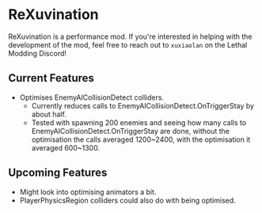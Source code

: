 # ReXuvination

ReXuvination is a performance mod.
If you're interested in helping with the development of the mod, feel free to reach out to `xuxiaolan` on the Lethal Modding Discord!

## Current Features

- Optimises EnemyAICollisionDetect colliders.
  - Currently reduces calls to EnemyAICollisionDetect.OnTriggerStay by about half.
  - Tested with spawning 200 enemies and seeing how many calls to EnemyAICollisionDetect.OnTriggerStay are done, without the optimisation the calls averaged 1200~2400, with the optimisation it averaged 600~1300.

## Upcoming Features

- Might look into optimising animators a bit.
- PlayerPhysicsRegion colliders could also do with being optimised.
